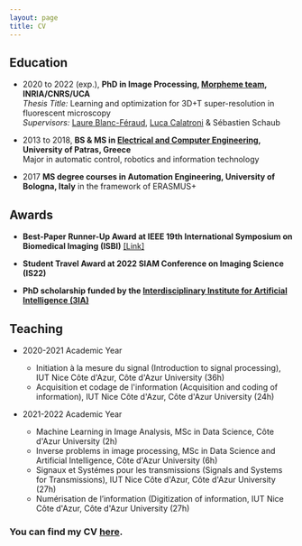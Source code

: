 ```yaml
---
layout: page
title: CV
---
```



## Education

- 2020 to 2022 (exp.), **PhD in Image Processing, [Morpheme team](https://team.inria.fr/morpheme/), INRIA/CNRS/UCA** <br />
*Thesis Title:* Learning and optimization for 3D+T super-resolution in fluorescent microscopy <br />
*Supervisors:* [Laure Blanc-Féraud](https://www.i3s.unice.fr/~blancf/), [Luca Calatroni](https://sites.google.com/view/lucacalatroni) \& Sébastien Schaub
<!-- Funded by the [Interdisciplinary Institute for Artificial Intelligence](https://3ia.univ-cotedazur.eu/). -->

- 2013 to 2018, **BS \& MS in [Electrical and Computer Engineering](http://www.ece.upatras.gr/index.php/en/), University of Patras, Greece**<br />
Major in automatic control, robotics and information technology

- 2017 **MS degree courses in Automation Engineering, University of Bologna, Italy** in the framework of ERASMUS+


## Awards

- **Best-Paper Runner-Up Award at IEEE 19th International Symposium on Biomedical Imaging (ISBI)** [[Link]](https://3ia.univ-cotedazur.eu/best-paper-runner-up-award-for-vasiliki-stergiopoulou)

- **Student Travel Award at 2022 SIAM Conference on Imaging Science (IS22)**

- **PhD scholarship funded by the [Interdisciplinary Institute for Artificial Intelligence (3IA)](https://3ia.univ-cotedazur.eu/)**

## Teaching

- 2020-2021 Academic Year
  - Initiation à la mesure du signal (Introduction to signal processing), IUT Nice Côte d'Azur, Côte d'Azur University (36h)
  - Acquisition et codage de l'information (Acquisition and coding of information), IUT Nice Côte d'Azur, Côte d'Azur University (24h)

- 2021-2022 Academic Year
  - Machine Learning in Image Analysis, MSc in Data Science, Côte d'Azur University (2h)
  - Inverse problems in image processing, MSc in Data Science and Artificial Intelligence, Côte d'Azur University (6h)
  - Signaux et Systémes pour les transmissions (Signals and Systems for Transmissions), IUT Nice Côte d'Azur, Côte d'Azur University (27h)
  - Numérisation de l’information (Digitization of information, IUT Nice Côte d'Azur, Côte d'Azur University (27h)

### You can find my CV [here](VasilinaCV.pdf).

